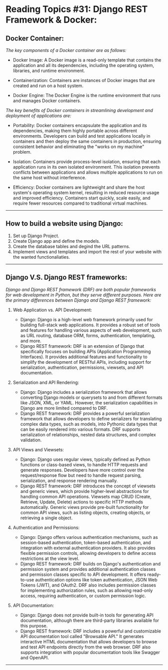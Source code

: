 # Reading Topics #31: Django REST Framework & Docker:

## Docker Container:

*The key components of a Docker container are as follows:*


- Docker Image: A Docker image is a read-only template that contains the application and all its dependencies, including the operating system, libraries, and runtime environment. 

- Containerization: Containers are instances of Docker images that are created and run on a host system.

- Docker Engine: The Docker Engine is the runtime environment that runs and manages Docker containers.

*The key benefits of Docker containers in streamlining development and deployment of applications are:*

- Portability: Docker containers encapsulate the application and its dependencies, making them highly portable across different environments. Developers can build and test applications locally in containers and then deploy the same containers in production, ensuring consistent behavior and eliminating the "works on my machine" problem.

- Isolation: Containers provide process-level isolation, ensuring that each application runs in its own isolated environment. This isolation prevents conflicts between applications and allows multiple applications to run on the same host without interference.

- Efficiency: Docker containers are lightweight and share the host system's operating system kernel, resulting in reduced resource usage and improved efficiency. Containers start quickly, scale easily, and require fewer resources compared to traditional virtual machines.

---

## How to build a website using Django:

1. Set up Django Project.
2. Create Django app and define the models.
3. Create the database tables and degind the URL patterns.
4. Implement views and templates and import the rest of your website with the wanted functionaliaties.
---
## Django V.S. Django REST frameworks:


*Django and Django REST framework (DRF) are both popular frameworks for web development in Python, but they serve different purposes. Here are the primary differences between Django and Django REST framework:*

1. Web Application vs. API Development:

    - Django: Django is a high-level web framework primarily used for building full-stack web applications. It provides a robust set of tools and features for handling various aspects of web development, such as URL routing, database ORM, forms, authentication, templating, and more.
    - Django REST framework: DRF is an extension of Django that specifically focuses on building APIs (Application Programming Interfaces). It provides additional features and functionality to simplify the development of RESTful APIs, including support for serialization, authentication, permissions, viewsets, and API documentation.
2. Serialization and API Rendering:

    - Django: Django includes a serialization framework that allows converting Django models or querysets to and from different formats like JSON, XML, or YAML. However, the serialization capabilities in Django are more limited compared to DRF.
    - Django REST framework: DRF provides a powerful serialization framework that allows developers to define serializers for translating complex data types, such as models, into Pythonic data types that can be easily rendered into various formats. DRF supports serialization of relationships, nested data structures, and complex validation.
3. API Views and Viewsets:

    - Django: Django uses regular views, typically defined as Python functions or class-based views, to handle HTTP requests and generate responses. Developers have more control over the request/response flow but need to handle request parsing, serialization, and response rendering manually.
    - Django REST framework: DRF introduces the concept of viewsets and generic views, which provide higher-level abstractions for handling common API operations. Viewsets map CRUD (Create, Retrieve, Update, Delete) actions to specific HTTP methods automatically. Generic views provide pre-built functionality for common API views, such as listing objects, creating objects, or retrieving a single object.
4. Authentication and Permissions:

    - Django: Django offers various authentication mechanisms, such as session-based authentication, token-based authentication, and integration with external authentication providers. It also provides flexible permission controls, allowing developers to define access restrictions at the view level.
    - Django REST framework: DRF builds on Django's authentication and permission system and provides additional authentication classes and permission classes specific to API development. It offers ready-to-use authentication options like token authentication, JSON Web Tokens (JWT), and OAuth2. DRF also includes permission classes for implementing authorization rules, such as allowing read-only access, requiring authentication, or custom permission logic.
5. API Documentation:

    - Django: Django does not provide built-in tools for generating API documentation, although there are third-party libraries available for this purpose.
    - Django REST framework: DRF includes a powerful and customizable API documentation tool called "Browsable API." It generates interactive HTML documentation that allows developers to browse and test API endpoints directly from the web browser. DRF also supports integration with popular documentation tools like Swagger and OpenAPI.
---